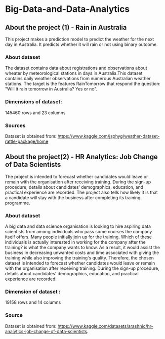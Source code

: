 # Big-Data-and-Data-Analytics
## About the project (1) - Rain in Australia
This project makes a prediction model to predict the weather for the next day in Australia. It predicts whether it will rain or not using binary outcome.

### About dataset
The dataset contains data about registrations and observations about wheater by meteorological stations in days in Australia.This dataset contains daily weather observations from numerous Australian weather stations. The target is the features RainTomorrow that respond the question: "Will it rain tomorrow in Australia? Yes or no".

### Dimensions of dataset:
145460 rows and 23 columns

### Sources
Dataset is obtained from: https://www.kaggle.com/jsphyg/weather-dataset-rattle-package/home

## About the project(2) - HR Analytics: Job Change of Data Scientists
The project is intended to forecast whether candidates would leave or remain with the organisation after receiving training. During the sign-up procedure, details about candidates' demographics, education, and practical experience are recorded. The project also tells how likely it is that a candidate will stay with the business after completing its training programme.

### About dataset
A big data and data science organisation is looking to hire aspiring data scientists from among individuals who pass some courses the company itself offers. Many people initially join up for the training. Which of these individuals is actually interested in working for the company after the training? is what the company wants to know. As a result, it would assist the business in decreasing unwanted costs and time associated with giving the training while also improving the training's quality. Therefore, the chosen dataset is intended to forecast whether candidates would leave or remain with the organisation after receiving training. During the sign-up procedure, details about candidates' demographics, education, and practical experience are recorded.

### Dimension of dataset :
19158 rows and 14 columns

### Source
Dataset is obtained from: https://www.kaggle.com/datasets/arashnic/hr-analytics-job-change-of-data-scientists.
